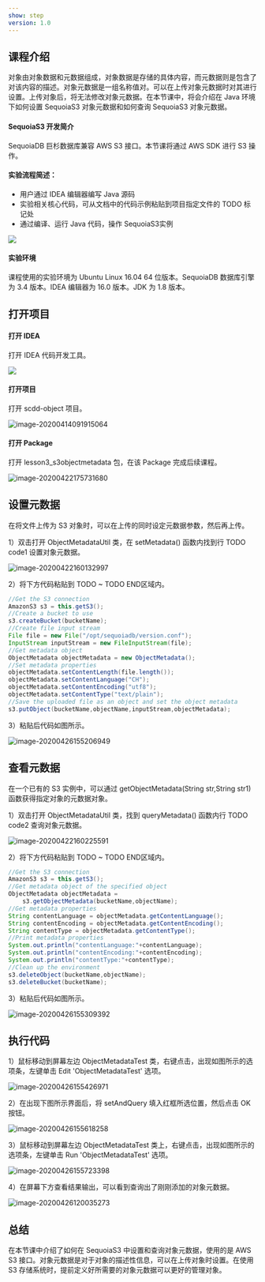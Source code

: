 ```yaml
---
show: step
version: 1.0 
---
```


## 课程介绍

对象由对象数据和元数据组成，对象数据是存储的具体内容，而元数据则是包含了对该内容的描述。对象元数据是一组名称值对。可以在上传对象元数据时对其进行设置。上传对象后，将无法修改对象元数据。在本节课中，将会介绍在 Java 环境下如何设置 SequoiaS3 对象元数据和如何查询 SequoiaS3 对象元数据。 

#### SequoiaS3 开发简介

SequoiaDB 巨杉数据库兼容 AWS S3 接口。本节课将通过 AWS SDK 进行 S3 操作。

#### 实验流程简述：

- 用户通过 IDEA 编辑器编写 Java 源码
- 实验相关核心代码，可从文档中的代码示例粘贴到项目指定文件的 TODO 标记处
- 通过编译、运行 Java 代码，操作 SequoiaS3实例

![](https://doc.shiyanlou.com/courses/1736/1207281/7b1731fc121e3b460dcd9841eb0218a6-0)

#### 实验环境

课程使用的实验环境为 Ubuntu Linux 16.04 64 位版本。SequoiaDB 数据库引擎为 3.4 版本。IDEA 编辑器为 16.0 版本。JDK 为 1.8 版本。

## 打开项目

#### 打开 IDEA

打开 IDEA 代码开发工具。

![](https://doc.shiyanlou.com/courses/1736/1207281/06650396616c742995bb63fcf933fac5-0)

#### 打开项目

打开 scdd-object 项目。

![image-20200414091915064](https://doc.shiyanlou.com/courses/1737/1207281/8fae6ec098d2e1f9a431636f6f919ad8-0)

#### 打开 Package

打开 lesson3_s3objectmetadata 包，在该 Package 完成后续课程。

![image-20200422175731680](https://doc.shiyanlou.com/courses/1737/1207281/731af69ea9de5d12763056bd1a422990-0)

## 设置元数据

在将文件上传为 S3 对象时，可以在上传的同时设定元数据参数，然后再上传。

1）双击打开 ObjectMetadataUtil 类，在 setMetadata() 函数内找到行 TODO code1 设置对象元数据。

![image-20200422160132997](https://doc.shiyanlou.com/courses/1737/1207281/9922a17243650965c5eabd4017ff2ed6-0)

2）将下方代码粘贴到 TODO ~ TODO END区域内。

```java
//Get the S3 connection
AmazonS3 s3 = this.getS3();
//Create a bucket to use
s3.createBucket(bucketName);
//Create file input stream
File file = new File("/opt/sequoiadb/version.conf");
InputStream inputStream = new FileInputStream(file);
//Get metadata object
ObjectMetadata objectMetadata = new ObjectMetadata();
//Set metadata properties
objectMetadata.setContentLength(file.length());
objectMetadata.setContentLanguage("CH");
objectMetadata.setContentEncoding("utf8");
objectMetadata.setContentType("text/plain");
//Save the uploaded file as an object and set the object metadata
s3.putObject(bucketName,objectName,inputStream,objectMetadata);
```

3）粘贴后代码如图所示。

![image-20200426155206949](https://doc.shiyanlou.com/courses/1737/1207281/1392b8e0bb8de6200dc86fdbc0fd2e82-0)

## 查看元数据

在一个已有的 S3 实例中，可以通过 getObjectMetadata(String str,String str1) 函数获得指定对象的元数据对象。

1）双击打开 ObjectMetadataUtil 类，找到 queryMetadata() 函数内行 TODO code2 查询对象元数据。

![image-20200422160225591](https://doc.shiyanlou.com/courses/1737/1207281/55a93138064f76b8f44a17711ea37c13-0)

2）将下方代码粘贴到 TODO ~ TODO END区域内。

```java
//Get the S3 connection
AmazonS3 s3 = this.getS3();
//Get metadata object of the specified object
ObjectMetadata objectMetadata =
    s3.getObjectMetadata(bucketName,objectName);
//Get metadata properties
String contentLanguage = objectMetadata.getContentLanguage();
String contentEncoding = objectMetadata.getContentEncoding();
String contentType = objectMetadata.getContentType();
//Print metadata properties
System.out.println("contentLanguage:"+contentLanguage);
System.out.println("contentEncoding:"+contentEncoding);
System.out.println("contentType:"+contentType);
//Clean up the environment
s3.deleteObject(bucketName,objectName);
s3.deleteBucket(bucketName);
```

3）粘贴后代码如图所示。

![image-20200426155309392](https://doc.shiyanlou.com/courses/1737/1207281/d71bd9c470276f00c17cdacc9da171df-0)

## 执行代码

1）鼠标移动到屏幕左边 ObjectMetadataTest 类，右键点击，出现如图所示的选项条，左键单击 Edit 'ObjectMetadataTest' 选项。

![image-20200426155426971](https://doc.shiyanlou.com/courses/1737/1207281/a52dc10dd376fa97d799aaad68e6486a-0)

2）在出现下图所示界面后，将 setAndQuery 填入红框所选位置，然后点击 OK 按钮。

![image-20200426155618258](https://doc.shiyanlou.com/courses/1737/1207281/d4f423a3b1791c9add0a008e98b63c2f-0)

3）鼠标移动到屏幕左边 ObjectMetadataTest 类上，右键点击，出现如图所示的选项条，左键单击 Run 'ObjectMetadataTest' 选项。

![image-20200426155723398](https://doc.shiyanlou.com/courses/1737/1207281/c058cb9ba8d1e5b37c86f772f3483662-0)

4）在屏幕下方查看结果输出，可以看到查询出了刚刚添加的对象元数据。

![image-20200426120035273](https://doc.shiyanlou.com/courses/1737/1207281/718d5b664d5b4a1d4b4343366b1fe1d6-0)

## 总结

在本节课中介绍了如何在 SequoiaS3 中设置和查询对象元数据，使用的是 AWS S3 接口。对象元数据是对于对象的描述性信息，可以在上传对象时设置。在使用 S3 存储系统时，提前定义好所需要的对象元数据可以更好的管理对象。
